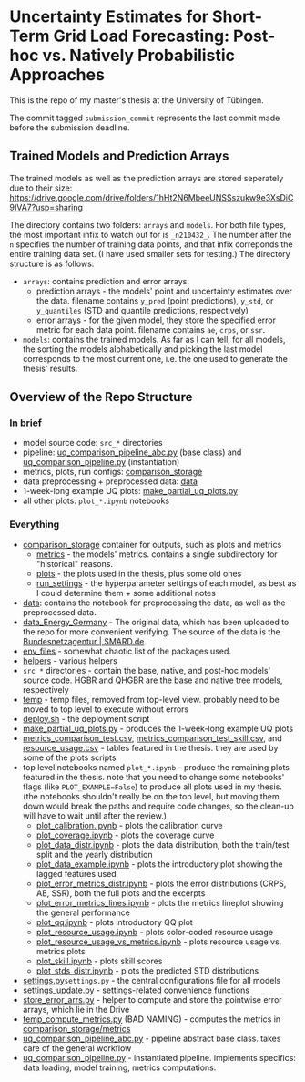 # Uncertainty Estimates for Short-Term Grid Load Forecasting: Post-hoc vs. Natively Probabilistic Approaches

This is the repo of my master's thesis at the University of Tübingen.

The commit tagged `submission_commit` represents the last commit made before the submission deadline.


## Trained Models and Prediction Arrays

The trained models as well as the prediction arrays are stored seperately due to their size:
https://drive.google.com/drive/folders/1hHt2N6MbeeUNSSszukw9e3XsDiC9IVA7?usp=sharing

The directory contains two folders: `arrays` and `models`. For both file types, the most important infix to watch out
for is `_n210432_`. The number after the `n` specifies the number of training data points, and that infix correponds the
entire training data set. (I have used smaller sets for testing.)
The directory structure is as follows:
- `arrays`: contains prediction and error arrays.
  - prediction arrays - the models' point and uncertainty estimates over the data. filename contains `y_pred`
    (point predictions), `y_std`, or `y_quantiles` (STD and quantile predictions, respectively)
  - error arrays - for the given model, they store the specified error metric for each data point. filename contains
      `ae`, `crps`, or `ssr`.
- `models`: contains the trained models. As far as I can tell, for all models, the sorting the models alphabetically and
  picking the last model corresponds to the most current one, i.e. the one used to generate the thesis' results.


## Overview of the Repo Structure

### In brief

- model source code: `src_*` directories
- pipeline: [uq_comparison_pipeline_abc.py](uq_comparison_pipeline_abc.py) (base class) and [uq_comparison_pipeline.py](uq_comparison_pipeline.py) (instantiation)
- metrics, plots, run configs: [comparison_storage](comparison_storage)
- data preprocessing + preprocessed data: [data](data)
- 1-week-long example UQ plots: [make_partial_uq_plots.py](make_partial_uq_plots.py)
- all other plots: `plot_*.ipynb` notebooks


### Everything

- [comparison_storage](comparison_storage) container for outputs, such as plots and metrics
  - [metrics](comparison_storage/metrics) - the models' metrics. contains a single subdirectory for "historical" reasons.
  - [plots](comparison_storage/plots) - the plots used in the thesis, plus some old ones
  - [run_settings](comparison_storage/run_settings) - the hyperparameter settings of each model, as best as I could determine them + some additional notes
- [data](data): contains the notebook for preprocessing the data, as well as the preprocessed data.
- [data_Energy_Germany](data_Energy_Germany) - The original data, which has been uploaded to the repo for
  more convenient verifying. The source of the data is the
  [Bundesnetzagentur | SMARD.de](https://www.smard.de/home/downloadcenter/download-marktdaten/).
- [env_files](env_files) - somewhat chaotic list of the packages used.
- [helpers](helpers) - various helpers
- `src_*` directories - contain the base, native, and post-hoc models' source code. HGBR and QHGBR are the base and
  native tree models, respectively
- [temp](temp) - temp files, removed from top-level view. probably need to be moved to top level to execute without errors
- [deploy.sh](deploy.sh) - the deployment script
- [make_partial_uq_plots.py](make_partial_uq_plots.py) - produces the 1-week-long example UQ plots
- [metrics_comparison_test.csv](metrics_comparison_test.csv), [metrics_comparison_test_skill.csv](metrics_comparison_test_skill.csv),
  and [resource_usage.csv](resource_usage.csv) - tables featured in the thesis. they are used by some of the plots scripts 
- top level notebooks named `plot_*.ipynb` - produce the remaining plots featured in the thesis. note that you need to change some notebooks' flags (like `PLOT_EXAMPLE=False`) to produce all plots used in my thesis. 
  (the notebooks shouldn't really be on the top level, but moving them down would break the paths and require code changes, so the clean-up will have to wait until after the review.)
  - [plot_calibration.ipynb](plot_calibration.ipynb) - plots the calibration curve
  - [plot_coverage.ipynb](plot_coverage.ipynb) - plots the coverage curve
  - [plot_data_distr.ipynb](plot_data_distr.ipynb) - plots the data distribution, both the train/test split and the yearly distribution
  - [plot_data_example.ipynb](plot_data_example.ipynb) - plots the introductory plot showing the lagged features used
  - [plot_error_metrics_distr.ipynb](plot_error_metrics_distr.ipynb) - plots the error distributions (CRPS, AE, SSR), both the full plots and the excerpts
  - [plot_error_metrics_lines.ipynb](plot_error_metrics_lines.ipynb) - plots the metrics lineplot showing the general performance
  - [plot_qq.ipynb](plot_qq.ipynb) - plots introductory QQ plot
  - [plot_resource_usage.ipynb](plot_resource_usage.ipynb) - plots color-coded resource usage 
  - [plot_resource_usage_vs_metrics.ipynb](plot_resource_usage_vs_metrics.ipynb) - plots resource usage vs. metrics plots
  - [plot_skill.ipynb](plot_skill.ipynb) - plots skill scores
  - [plot_stds_distr.ipynb](plot_stds_distr.ipynb) - plots the predicted STD distributions
- [settings.py](settings.py)`settings.py` - the central configurations file for all models
- [settings_update.py](settings_update.py) - settings-related convenience functions
- [store_error_arrs.py](store_error_arrs.py) - helper to compute and store the pointwise error arrays, which lie in the Drive
- [temp_compute_metrics.py](temp_compute_metrics.py) (BAD NAMING) - computes the metrics in [comparison_storage/metrics](comparison_storage/metrics)
- [uq_comparison_pipeline_abc.py](uq_comparison_pipeline_abc.py) - pipeline abstract base class. takes care of the general workflow
- [uq_comparison_pipeline.py](uq_comparison_pipeline.py) - instantiated pipeline. implements specifics: data loading, model training, metrics computations.

